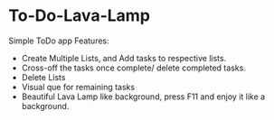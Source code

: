 # To-Do-Lava-Lamp

Simple ToDo app
Features:
* Create Multiple Lists, and Add tasks to respective lists.
* Cross-off the tasks once complete/ delete completed tasks.
* Delete Lists
* Visual que for remaining tasks
* Beautiful Lava Lamp like background, press F11 and enjoy it like a background.
